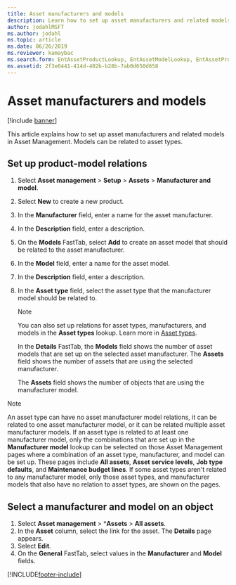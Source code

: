 ```yaml
---
title: Asset manufacturers and models
description: Learn how to set up asset manufacturers and related models in Asset Management, including a process for setting up product-model relations.
author: jodahlMSFT
ms.author: jodahl
ms.topic: article
ms.date: 06/26/2019
ms.reviewer: kamaybac
ms.search.form: EntAssetProductLookup, EntAssetModelLookup, EntAssetProduct
ms.assetid: 2f3e0441-414d-402b-b28b-7ab0d650d658
---
```


# Asset manufacturers and models

[!include [banner](../../includes/banner.md)]

 

This article explains how to set up asset manufacturers and related models in Asset Management. Models can be related to asset types.

## Set up product-model relations

1. Select **Asset management** \> **Setup** \> **Assets** \> **Manufacturer and model**.
2. Select **New** to create a new product.
3. In the **Manufacturer** field, enter a name for the asset manufacturer.
4. In the **Description** field, enter a description.
5. On the **Models** FastTab, select **Add** to create an asset model that should be related to the asset manufacturer.
6. In the **Model** field, enter a name for the asset model.
7. In the **Description** field, enter a description.
8. In the **Asset type** field, select the asset type that the manufacturer model should be related to.

    > [!NOTE]
    > You can also set up relations for asset types, manufacturers, and models in the **Asset types** lookup. Learn more in [Asset types](../setup-for-objects/object-types.md).

    In the **Details** FastTab, the **Models** field shows the number of asset models that are set up on the selected asset manufacturer. The **Assets** field shows the number of assets that are using the selected manufacturer.
    
    The **Assets** field shows the number of objects that are using the manufacturer model.

> [!NOTE]
> An asset type can have no asset manufacturer model relations, it can be related to one asset manufacturer model, or it can be related multiple asset manufacturer models. If an asset type is related to at least one manufacturer model, only the combinations that are set up in the **Manufacturer model** lookup can be selected on those Asset Management pages where a combination of an asset type, manufacturer, and model can be set up. These pages include **All assets**, **Asset service levels**, **Job type defaults**, and **Maintenance budget lines**. If some asset types aren't related to any manufacturer model, only those asset types, and manufacturer models that also have no relation to asset types, are shown on the pages.

## Select a manufacturer and model on an object

1. Select **Asset management** \> ***Assets** \> **All assets**.
2. In the **Asset** column, select the link for the asset. The **Details** page appears.
3. Select **Edit**.
4. On the **General** FastTab, select values in the **Manufacturer** and **Model** fields.


[!INCLUDE[footer-include](../../../includes/footer-banner.md)]